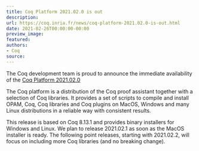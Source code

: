 ```yaml
---
title: Coq Platform 2021.02.0 is out
description:
url: https://coq.inria.fr/news/coq-platform-2021.02.0-is-out.html
date: 2021-02-26T00:00:00-00:00
preview_image:
featured:
authors:
- Coq
source:
---
```




<p>
The Coq development team is proud to announce the immediate availability of
the <a href="https://github.com/coq/platform/releases/tag/2021.02.0">Coq Platform 2021.02.0</a>
</p>

<p>
The Coq platform is a distribution of the Coq proof assistant together
with a selection of Coq libraries. It provides a set of scripts to
compile and install OPAM, Coq, Coq libraries and Coq plugins on MacOS,
Windows and many Linux distributions in a reliable way with consistent
results.
</p>

<p>
This release is based on Coq 8.13.1 and provides binary installers
for Windows and Linux. We plan to release 2021.02.1 as soon as the
MacOS installer is ready. The following point releases, starting with
2021.02.2, will focus on including more Coq libraries (and no
breaking change).
</p>


 
